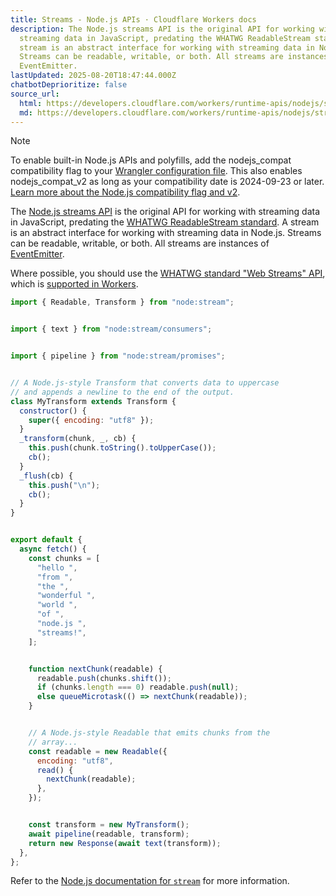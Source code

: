 ```yaml
---
title: Streams - Node.js APIs · Cloudflare Workers docs
description: The Node.js streams API is the original API for working with
  streaming data in JavaScript, predating the WHATWG ReadableStream standard. A
  stream is an abstract interface for working with streaming data in Node.js.
  Streams can be readable, writable, or both. All streams are instances of
  EventEmitter.
lastUpdated: 2025-08-20T18:47:44.000Z
chatbotDeprioritize: false
source_url:
  html: https://developers.cloudflare.com/workers/runtime-apis/nodejs/streams/
  md: https://developers.cloudflare.com/workers/runtime-apis/nodejs/streams/index.md
---
```


Note

To enable built-in Node.js APIs and polyfills, add the nodejs\_compat compatibility flag to your [Wrangler configuration file](https://developers.cloudflare.com/workers/wrangler/configuration/). This also enables nodejs\_compat\_v2 as long as your compatibility date is 2024-09-23 or later. [Learn more about the Node.js compatibility flag and v2](https://developers.cloudflare.com/workers/configuration/compatibility-flags/#nodejs-compatibility-flag).

The [Node.js streams API](https://nodejs.org/api/stream.html) is the original API for working with streaming data in JavaScript, predating the [WHATWG ReadableStream standard](https://streams.spec.whatwg.org/). A stream is an abstract interface for working with streaming data in Node.js. Streams can be readable, writable, or both. All streams are instances of [EventEmitter](https://developers.cloudflare.com/workers/runtime-apis/nodejs/eventemitter/).

Where possible, you should use the [WHATWG standard "Web Streams" API](https://streams.spec.whatwg.org/), which is [supported in Workers](https://streams.spec.whatwg.org/).

```js
import { Readable, Transform } from "node:stream";


import { text } from "node:stream/consumers";


import { pipeline } from "node:stream/promises";


// A Node.js-style Transform that converts data to uppercase
// and appends a newline to the end of the output.
class MyTransform extends Transform {
  constructor() {
    super({ encoding: "utf8" });
  }
  _transform(chunk, _, cb) {
    this.push(chunk.toString().toUpperCase());
    cb();
  }
  _flush(cb) {
    this.push("\n");
    cb();
  }
}


export default {
  async fetch() {
    const chunks = [
      "hello ",
      "from ",
      "the ",
      "wonderful ",
      "world ",
      "of ",
      "node.js ",
      "streams!",
    ];


    function nextChunk(readable) {
      readable.push(chunks.shift());
      if (chunks.length === 0) readable.push(null);
      else queueMicrotask(() => nextChunk(readable));
    }


    // A Node.js-style Readable that emits chunks from the
    // array...
    const readable = new Readable({
      encoding: "utf8",
      read() {
        nextChunk(readable);
      },
    });


    const transform = new MyTransform();
    await pipeline(readable, transform);
    return new Response(await text(transform));
  },
};
```

Refer to the [Node.js documentation for `stream`](https://nodejs.org/api/stream.html) for more information.

